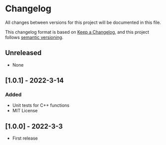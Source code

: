 # Changelog

All changes between versions for this project will be documented in this file.

This changelog format is based on [Keep a Changelog](https://keepachangelog.com/en/1.0.0/), and
this project follows [semantic versioning](https://semver.org/).

## Unreleased

- None

## [1.0.1] - 2022-3-14

### Added

- Unit tests for C++ functions
- MIT License

## [1.0.0] - 2022-3-3

- First release
